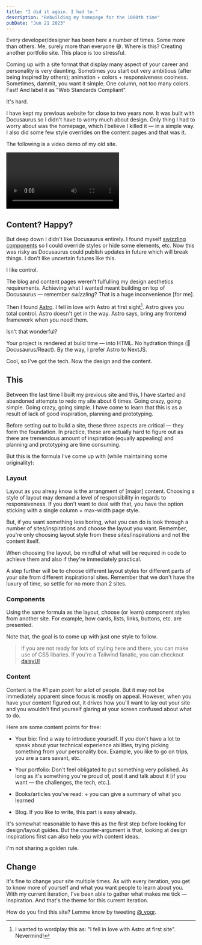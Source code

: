 ```yaml
---
title: "I did it again. I had to."
description: "Rebuilding my homepage for the 1000th time"
pubDate: "Jun 21 2023"
---
```


<section>
Every developer/designer has been here a number of times. Some more than others. Me, surely more than everyone 😅. Where is this? Creating another portfolio site. This place is too stressful.

Coming up with a site format that display many aspect of your career and personality is very daunting. Sometimes you start out very ambitious (after being inspired by others); animation + colors + responsiveness coolness. Sometimes, dammit, you want it simple. One column, not too many colors. Fast! And label it as "Web Standards Compliant".

It's hard.

I have kept my previous website for close to two years now. It was built with Docusaurus so I didn't have to worry much about design. Only thing I had to worry about was the homepage, which I believe I killed it — in a simple way. I also did some few style overrides on the content pages and that was it.

The following is a video demo of my old site.
</section>

<video src="/previous-site.mp4" autoplay loop></video>

## Content? Happy?
<section>

But deep down I didn't like Docusaurus entirely. I found myself [swizzling components](https://docusaurus.io/docs/swizzling) so I could override styles or hide some elements, etc. Now this was risky as Docusaurus could publish updates in future which will break things. I don't like uncertain futures like this.

I like control.

The blog and content pages weren't fulfulling my design aesthetics requirements. Achieving what I wanted meant building on top of Docusaurus — remember _swizzling_? That is a huge inconvenience [for me].

Then I found [Astro](https://astro.build). I fell in love with Astro at first sight[^1]. Astro gives you total control. Astro doesn't get in the way. Astro says, bring any frontend framework when you need them.

Isn't that wonderful?

Your project is rendered at build time — into HTML. No hydration things (👀 Docusaurus/React). <span class="text-secondary"> By the way, I prefer Astro to NextJS.</span>

Cool, so I've got the tech. Now the design and the content.

</section>

## This

<section>
Between the last time I built my previous site and this, I have started and abandoned attempts to redo my site about 6 times. Going crazy, going simple. Going crazy, going simple. I have come to learn that this is as a result of lack of good inspiration, planning and prototyping.

Before setting out to build a site, these three aspects are critical — they form the foundation. In practice, these are actually hard to figure out as there are tremendous amount of inspiration (equally appealing) and planning and prototyping are time consuming.

But this is the formula I've come up with (while maintaining some originality):

### Layout

Layout as you alreay know is the arrangment of [major] content. Choosing a style of layout may demand a level of responsibility in regards to responsiveness. If you don't want to deal with that, you have the option sticking with a single column + max-width page style.

But, if you want something less boring, what you can do is look through a number of sites/inspirations and choose the layout you want. Remember, you're only choosing layout style from these sites/inspirations and not the content itself.

When choosing the layout, be mindful of what will be required in code to achieve them and also if they're immediately practical.

A step further will be to choose different layout styles for different parts of your site from different inspirational sites. Remember that we don't have the luxury of time, so settle for no more than 2 sites.

### Components

Using the same formula as the layout, choose (or learn) component styles from another site. For example, how cards, lists, links, buttons, etc. are presented.

Note that, the goal is to come up with just one style to follow.

> If you are not ready for lots of styling here and there, you can make use of CSS libaries. If you're a Tailwind fanatic, you can checkout [daisyUI](https://daisyui.com)

### Content

Content is the #1 pain point for a lot of people. But it may not be immediately apparent since focus is mostly on appeal. However, when you have your content figured out, it drives how you'll want to lay out your site and you wouldn't find yourself glaring at your screen confused about what to do.

Here are some content points for free:

- Your bio: find a way to introduce yourself. If you don't have a lot to speak about your technical experience abilities, trying picking something from your personality box. Example, you like to go on trips, you are a cars savant, etc.

- Your portfolio: Don't feel obligated to put something very polished. As long as it's something you're proud of, post it and talk about it [if you want — the challenges, the tech, etc.].

- Books/articles you've read: + you can give a summary of what you learned

- Blog. If you like to write, this part is easy already.

It's somewhat reasonable to have this as the first step before looking for design/layout guides. But the counter-argument is that, looking at design inspirations first can also help you with content ideas.

I'm not sharing a golden rule.
</section>

## Change

It's fine to change your site multiple times. As with every iteration, you get to know more of yourself and what you want people to learn about you. With my current iteration, I've been able to gather what makes me tick — inspiration. And that's the theme for this current iteration.

How do you find this site? Lemme know by tweeting [@_yogr](https://twitter.com/_yogr).

[^1]: I wanted to wordplay this as: "I fell in love with Astro at first site". Nevermind!